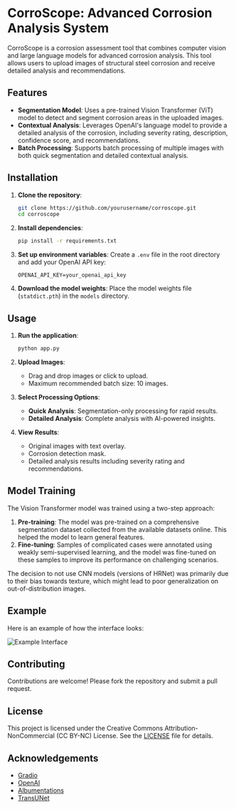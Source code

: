 # CorroScope: Advanced Corrosion Analysis System

CorroScope is a corrosion assessment tool that combines computer vision and large language models for advanced corrosion analysis. This tool allows users to upload images of structural steel corrosion and receive detailed analysis and recommendations.

## Features

- **Segmentation Model**: Uses a pre-trained Vision Transformer (ViT) model to detect and segment corrosion areas in the uploaded images.
- **Contextual Analysis**: Leverages OpenAI's language model to provide a detailed analysis of the corrosion, including severity rating, description, confidence score, and recommendations.
- **Batch Processing**: Supports batch processing of multiple images with both quick segmentation and detailed contextual analysis.

## Installation

1. **Clone the repository**:
    ```bash
    git clone https://github.com/yourusername/corroscope.git
    cd corroscope
    ```

2. **Install dependencies**:
    ```bash
    pip install -r requirements.txt
    ```

3. **Set up environment variables**:
    Create a `.env` file in the root directory and add your OpenAI API key:
    ```env
    OPENAI_API_KEY=your_openai_api_key
    ```

4. **Download the model weights**:
    Place the model weights file (`statdict.pth`) in the `models` directory.

## Usage

1. **Run the application**:
    ```bash
    python app.py
    ```

2. **Upload Images**:
    - Drag and drop images or click to upload.
    - Maximum recommended batch size: 10 images.

3. **Select Processing Options**:
    - **Quick Analysis**: Segmentation-only processing for rapid results.
    - **Detailed Analysis**: Complete analysis with AI-powered insights.

4. **View Results**:
    - Original images with text overlay.
    - Corrosion detection mask.
    - Detailed analysis results including severity rating and recommendations.

## Model Training

The Vision Transformer model was trained using a two-step approach:
1. **Pre-training**: The model was pre-trained on a comprehensive segmentation dataset collected from the available datasets online. This helped the model to learn general features.
2. **Fine-tuning**: Samples of complicated cases were annotated using weakly semi-supervised learning, and the model was fine-tuned on these samples to improve its performance on challenging scenarios.

The decision to not use CNN models (versions of HRNet) was primarily due to their bias towards texture, which might lead to poor generalization on out-of-distribution images.

## Example

Here is an example of how the interface looks:

![Example Interface](./assets/interface_example.png)

## Contributing

Contributions are welcome! Please fork the repository and submit a pull request.

## License

This project is licensed under the Creative Commons Attribution-NonCommercial (CC BY-NC) License. See the [LICENSE](LICENSE) file for details.

## Acknowledgements

- [Gradio](https://gradio.app/)
- [OpenAI](https://openai.com/)
- [Albumentations](https://albumentations.ai/)
- [TransUNet](https://github.com/Beckschen/TransUNet)
